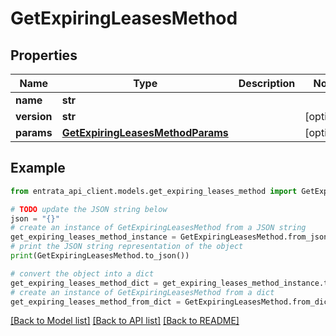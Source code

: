 # GetExpiringLeasesMethod


## Properties

Name | Type | Description | Notes
------------ | ------------- | ------------- | -------------
**name** | **str** |  | 
**version** | **str** |  | [optional] 
**params** | [**GetExpiringLeasesMethodParams**](GetExpiringLeasesMethodParams.md) |  | [optional] 

## Example

```python
from entrata_api_client.models.get_expiring_leases_method import GetExpiringLeasesMethod

# TODO update the JSON string below
json = "{}"
# create an instance of GetExpiringLeasesMethod from a JSON string
get_expiring_leases_method_instance = GetExpiringLeasesMethod.from_json(json)
# print the JSON string representation of the object
print(GetExpiringLeasesMethod.to_json())

# convert the object into a dict
get_expiring_leases_method_dict = get_expiring_leases_method_instance.to_dict()
# create an instance of GetExpiringLeasesMethod from a dict
get_expiring_leases_method_from_dict = GetExpiringLeasesMethod.from_dict(get_expiring_leases_method_dict)
```
[[Back to Model list]](../README.md#documentation-for-models) [[Back to API list]](../README.md#documentation-for-api-endpoints) [[Back to README]](../README.md)


